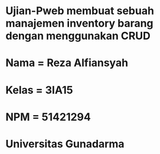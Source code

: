 # Ujian-Pweb membuat sebuah manajemen inventory barang dengan menggunakan CRUD
# Nama = Reza Alfiansyah
# Kelas = 3IA15
# NPM = 51421294
# Universitas Gunadarma

